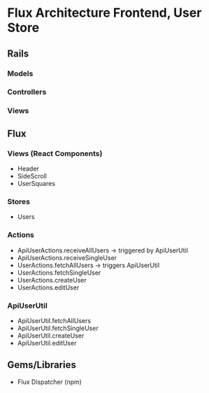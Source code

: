 # Flux Architecture Frontend, User Store

## Rails
### Models

### Controllers

### Views

## Flux
### Views (React Components)
* Header
* SideScroll
* UserSquares

### Stores
* Users

### Actions
* ApiUserActions.receiveAllUsers -> triggered by ApiUserUtil
* ApiUserActions.receiveSingleUser
* UserActions.fetchAllUsers -> triggers ApiUserUtil
* UserActions.fetchSingleUser
* UserActions.createUser
* UserActions.editUser

### ApiUserUtil
* ApiUserUtil.fetchAllUsers
* ApiUserUtil.fetchSingleUser
* ApiUserUtil.createUser
* ApiUserUtil.editUser

## Gems/Libraries
* Flux Dispatcher (npm)
